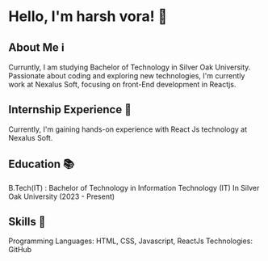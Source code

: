<h1>Hello, I'm harsh vora! 👋</h1>

<h2>About Me ℹ️</h2>
Curruntly, I am studying Bachelor of Technology in Silver Oak University.
Passionate about coding and exploring new technologies, I'm currently work at Nexalus Soft, focusing on front-End development in Reactjs.

<h2>Internship Experience 💼</h2>
Currently, I'm gaining hands-on experience with React Js technology at Nexalus Soft.

<h2>Education 📚</h2>
B.Tech(IT) : Bachelor of Technology in Information Technology (IT)
In Silver Oak University (2023 - Present)

<h2>Skills 🚀</h2>
Programming Languages: HTML, CSS, Javascript, ReactJs
Technologies: GitHub
